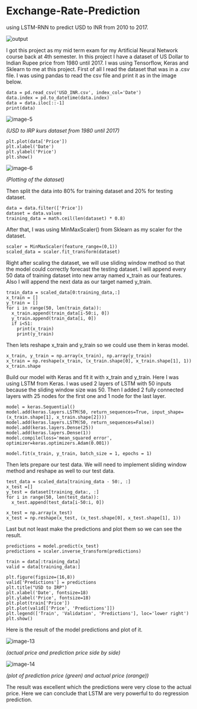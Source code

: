 # Exchange-Rate-Prediction
using LSTM-RNN to predict USD to INR from 2010 to 2017.

![output](https://github.com/radiadus/Exchange-Rate-Prediction/assets/55176713/8d783e9c-648d-4077-8165-b6a61b35266b)

I got this project as my mid term exam for my Artificial Neural Network course back at 4th semester. In this project I have a dataset of US Dollar to Indian Rupee price from 1980 until 2017. I was using Tensorflow, Keras and Sklearn to me at this project. First of all I read the dataset that was in a .csv file. I was using pandas to read the csv file and print it as in the image below.

    data = pd.read_csv('USD_INR.csv', index_col='Date')
    data.index = pd.to_datetime(data.index)
    data = data.iloc[::-1]
    print(data)

![image-5](https://github.com/radiadus/Exchange-Rate-Prediction/assets/55176713/256dde3b-52ae-41cf-8d3a-a01e21ed87e6)

_(USD to IRP kurs dataset from 1980 until 2017)_

    plt.plot(data['Price'])
    plt.xlabel('Date')
    plt.ylabel('Price')
    plt.show()

![image-6](https://github.com/radiadus/Exchange-Rate-Prediction/assets/55176713/994550d8-af7b-4a02-b519-3929a8bdd784_)

_(Plotting of the dataset)_

Then split the data into 80% for training dataset and 20% for testing dataset.

    data = data.filter(['Price'])
    dataset = data.values
    training_data = math.ceil(len(dataset) * 0.8)

After that, I was using MinMaxScaler() from Sklearn as my scaler for the dataset.

    scaler = MinMaxScaler(feature_range=(0,1))
    scaled_data = scaler.fit_transform(dataset)

Right after scaling the dataset, we will use sliding window method so that the model could correctly forecast the testing dataset. I will append every 50 data of training dataset into new array named x_train as our features. Also I will append the next data as our target named y_train.

    train_data = scaled_data[0:training_data,:]
    x_train = []
    y_train = []
    for i in range(50, len(train_data)):
      x_train.append(train_data[i-50:i, 0])
      y_train.append(train_data[i, 0])
      if i<51:
        print(x_train)
        print(y_train)

Then lets reshape x_train and y_train so we could use them in keras model.

    x_train, y_train = np.array(x_train), np.array(y_train)
    x_train = np.reshape(x_train, (x_train.shape[0], x_train.shape[1], 1))
    x_train.shape

Build our model with Keras and fit it with x_train and y_train. Here I was using LSTM from Keras. I was used 2 layers of LSTM with 50 inputs because the sliding window size was 50. Then I added 2 fully connected layers with 25 nodes for the first one and 1 node for the last layer.

    model = keras.Sequential()
    model.add(keras.layers.LSTM(50, return_sequences=True, input_shape=(x_train.shape[1], x_train.shape[2])))
    model.add(keras.layers.LSTM(50, return_sequences=False))
    model.add(keras.layers.Dense(25))
    model.add(keras.layers.Dense(1))
    model.compile(loss='mean_squared_error', optimizer=keras.optimizers.Adam(0.001))
    
    model.fit(x_train, y_train, batch_size = 1, epochs = 1)

Then lets prepare our test data. We will need to implement sliding window method and reshape as well to our test data.

    test_data = scaled_data[training_data - 50:, :]
    x_test =[]
    y_test = dataset[training_data:, :]
    for i in range(50, len(test_data)):
      x_test.append(test_data[i-50:i, 0])

    x_test = np.array(x_test)
    x_test = np.reshape(x_test, (x_test.shape[0], x_test.shape[1], 1))

Last but not least make the predictions and plot them so we can see the result.

    predictions = model.predict(x_test)
    predictions = scaler.inverse_transform(predictions)

    train = data[:training_data]
    valid = data[training_data:]
    
    plt.figure(figsize=(16,8))
    valid['Predictions'] = predictions
    plt.title("USD to IRP")
    plt.xlabel('Date', fontsize=18)
    plt.ylabel('Price', fontsize=18)
    plt.plot(train['Price'])
    plt.plot(valid[['Price', 'Predictions']])
    plt.legend(['Train', 'Validation', 'Predictions'], loc='lower right')
    plt.show()

Here is the result of the model predictions and plot of it.

![image-13](https://github.com/radiadus/Exchange-Rate-Prediction/assets/55176713/d61e1d1b-d517-4352-ab9b-e38dc65bae2e)

_(actual price and prediction price side by side)_

![image-14](https://github.com/radiadus/Exchange-Rate-Prediction/assets/55176713/3c79079d-a3d5-4bc7-90b9-b3d3d21e72e0)

_(plot of prediction price (green) and actual price (orange))_

The result was excellent which the predictions were very close to the actual price. Here we can conclude that LSTM are very powerful to do regression prediction.
